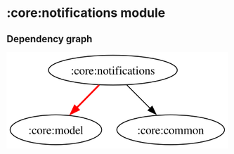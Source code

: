 # :core:notifications module
## Dependency graph
![Dependency graph](../../docs/images/graphs/dep_graph_core_notifications.svg)
